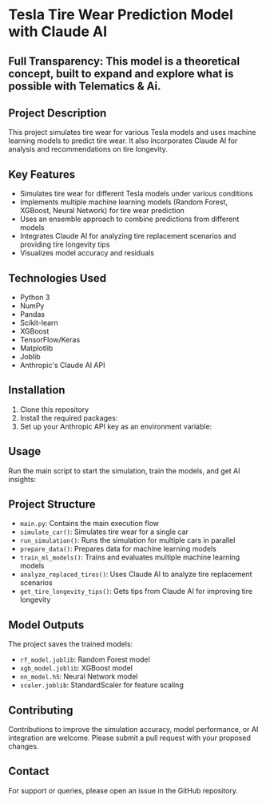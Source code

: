# Tesla Tire Wear Prediction Model with Claude AI

## Full Transparency: This model is a theoretical concept, built to expand and explore what is possible with Telematics & Ai.

## Project Description
This project simulates tire wear for various Tesla models and uses machine learning models to predict tire wear. It also incorporates Claude AI for analysis and recommendations on tire longevity.

## Key Features
- Simulates tire wear for different Tesla models under various conditions
- Implements multiple machine learning models (Random Forest, XGBoost, Neural Network) for tire wear prediction
- Uses an ensemble approach to combine predictions from different models
- Integrates Claude AI for analyzing tire replacement scenarios and providing tire longevity tips
- Visualizes model accuracy and residuals

## Technologies Used
- Python 3
- NumPy
- Pandas
- Scikit-learn
- XGBoost
- TensorFlow/Keras
- Matplotlib
- Joblib
- Anthropic's Claude AI API

## Installation
1. Clone this repository
2. Install the required packages:
3. Set up your Anthropic API key as an environment variable:

## Usage
Run the main script to start the simulation, train the models, and get AI insights:

## Project Structure
- `main.py`: Contains the main execution flow
- `simulate_car()`: Simulates tire wear for a single car
- `run_simulation()`: Runs the simulation for multiple cars in parallel
- `prepare_data()`: Prepares data for machine learning models
- `train_ml_models()`: Trains and evaluates multiple machine learning models
- `analyze_replaced_tires()`: Uses Claude AI to analyze tire replacement scenarios
- `get_tire_longevity_tips()`: Gets tips from Claude AI for improving tire longevity

## Model Outputs
The project saves the trained models:
- `rf_model.joblib`: Random Forest model
- `xgb_model.joblib`: XGBoost model
- `nn_model.h5`: Neural Network model
- `scaler.joblib`: StandardScaler for feature scaling

## Contributing
Contributions to improve the simulation accuracy, model performance, or AI integration are welcome. Please submit a pull request with your proposed changes.

## Contact
For support or queries, please open an issue in the GitHub repository.
